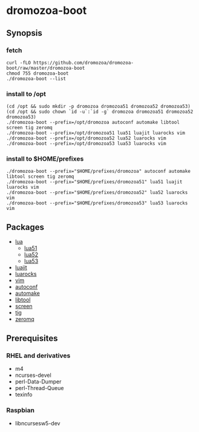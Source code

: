# dromozoa-boot

## Synopsis

### fetch

```
curl -fLO https://github.com/dromozoa/dromozoa-boot/raw/master/dromozoa-boot
chmod 755 dromozoa-boot
./dromozoa-boot --list
```

### install to /opt

```
(cd /opt && sudo mkdir -p dromozoa dromozoa51 dromozoa52 dromozoa53)
(cd /opt && sudo chown `id -u`:`id -g` dromozoa dromozoa51 dromozoa52 dromozoa53)
./dromozoa-boot --prefix=/opt/dromozoa autoconf automake libtool screen tig zeromq
./dromozoa-boot --prefix=/opt/dromozoa51 lua51 luajit luarocks vim
./dromozoa-boot --prefix=/opt/dromozoa52 lua52 luarocks vim
./dromozoa-boot --prefix=/opt/dromozoa53 lua53 luarocks vim
```

### install to $HOME/prefixes

```
./dromozoa-boot --prefix="$HOME/prefixes/dromozoa" autoconf automake libtool screen tig zeromq
./dromozoa-boot --prefix="$HOME/prefixes/dromozoa51" lua51 luajit luarocks vim
./dromozoa-boot --prefix="$HOME/prefixes/dromozoa52" lua52 luarocks vim
./dromozoa-boot --prefix="$HOME/prefixes/dromozoa53" lua53 luarocks vim
```

## Packages

* [lua](https://www.lua.org/versions.html)
    * [lua51](https://dromozoa.s3.amazonaws.com/pub/index.html?prefix=pub%2Fdromozoa-autotoolize%2F1.1%2F)
    * [lua52](https://dromozoa.s3.amazonaws.com/pub/index.html?prefix=pub%2Fdromozoa-autotoolize%2F1.1%2F)
    * [lua53](https://dromozoa.s3.amazonaws.com/pub/index.html?prefix=pub%2Fdromozoa-autotoolize%2F1.1%2F)
* [luajit](https://luajit.org/download.html)
* [luarocks](https://luarocks.github.io/luarocks/releases/)
* [vim](https://github.com/vim/vim/releases)
* [autoconf](https://ftp.gnu.org/gnu/autoconf/)
* [automake](https://ftp.gnu.org/gnu/automake/)
* [libtool](https://ftp.gnu.org/gnu/libtool/)
* [screen](https://ftp.gnu.org/gnu/screen/)
* [tig](https://github.com/jonas/tig/releases)
* [zeromq](http://zeromq.org/intro:get-the-software)

## Prerequisites

### RHEL and derivatives

* m4
* ncurses-devel
* perl-Data-Dumper
* perl-Thread-Queue
* texinfo

### Raspbian

* libncursesw5-dev
